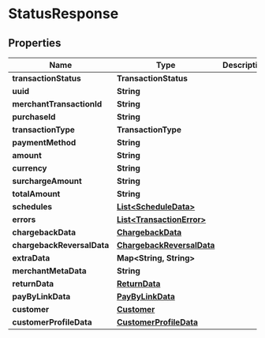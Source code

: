 

# StatusResponse


## Properties

| Name | Type | Description | Notes |
|------------ | ------------- | ------------- | -------------|
|**transactionStatus** | **TransactionStatus** |  |  [optional] |
|**uuid** | **String** |  |  [optional] |
|**merchantTransactionId** | **String** |  |  [optional] |
|**purchaseId** | **String** |  |  [optional] |
|**transactionType** | **TransactionType** |  |  [optional] |
|**paymentMethod** | **String** |  |  [optional] |
|**amount** | **String** |  |  [optional] |
|**currency** | **String** |  |  [optional] |
|**surchargeAmount** | **String** |  |  [optional] |
|**totalAmount** | **String** |  |  [optional] |
|**schedules** | [**List&lt;ScheduleData&gt;**](ScheduleData.md) |  |  [optional] |
|**errors** | [**List&lt;TransactionError&gt;**](TransactionError.md) |  |  [optional] |
|**chargebackData** | [**ChargebackData**](ChargebackData.md) |  |  [optional] |
|**chargebackReversalData** | [**ChargebackReversalData**](ChargebackReversalData.md) |  |  [optional] |
|**extraData** | **Map&lt;String, String&gt;** |  |  [optional] |
|**merchantMetaData** | **String** |  |  [optional] |
|**returnData** | [**ReturnData**](ReturnData.md) |  |  [optional] |
|**payByLinkData** | [**PayByLinkData**](PayByLinkData.md) |  |  [optional] |
|**customer** | [**Customer**](Customer.md) |  |  [optional] |
|**customerProfileData** | [**CustomerProfileData**](CustomerProfileData.md) |  |  [optional] |



